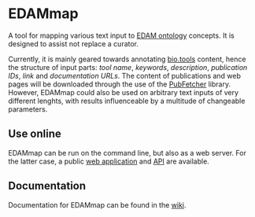 # EDAMmap

A tool for mapping various text input to [EDAM ontology](http://edamontology.org/page) concepts. It is designed to assist not replace a curator.

Currently, it is mainly geared towards annotating [bio.tools](https://bio.tools/) content, hence the structure of input parts: _tool name_, _keywords_, _description_, _publication IDs_, _link_ and _documentation URLs_. The content of publications and web pages will be downloaded through the use of the [PubFetcher](https://github.com/edamontology/pubfetcher) library. However, EDAMmap could also be used on arbitrary text inputs of very different lenghts, with results influenceable by a multitude of changeable parameters.

## Use online

EDAMmap can be run on the command line, but also as a web server. For the latter case, a public [web application](https://biit.cs.ut.ee/edammap/) and [API](https://github.com/edamontology/edammap/wiki/api) are available.

## Documentation

Documentation for EDAMmap can be found in the [wiki](https://github.com/edamontology/edammap/wiki).
